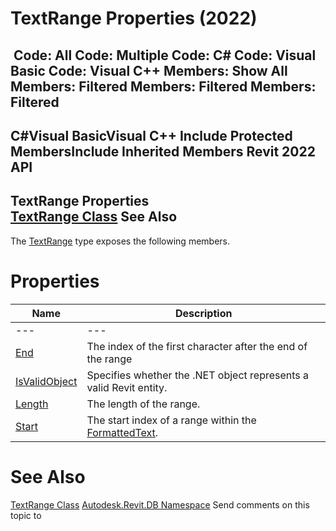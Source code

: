 # TextRange Properties (2022)

﻿
 Code: All Code: Multiple Code: C# Code: Visual Basic Code: Visual C++  Members: Show All Members: Filtered Members: Filtered Members: Filtered   
---  
C#Visual BasicVisual C++
Include Protected MembersInclude Inherited Members
Revit 2022 API  
---  
TextRange Properties  
[TextRange Class](8a00baaf-8cb8-d9f0-e0a0-eaa5aa16e55e.md "TextRange Class") See Also  
---  
The [TextRange](8a00baaf-8cb8-d9f0-e0a0-eaa5aa16e55e.md "TextRange Class") type exposes the following members.
# Properties
| Name | Description |
| --- | --- |
| --- | --- | --- |
| [End](ed1acbf0-2425-31bd-99e2-1f596cc57fd2.md "End Property") | The index of the first character after the end of the range |
| [IsValidObject](aea7c716-bcd2-ae9f-7587-adcf2fc756c4.md "IsValidObject Property") | Specifies whether the .NET object represents a valid Revit entity. |
| [Length](cbb7ad17-5ea1-eefb-1bd3-65f19337a7eb.md "Length Property") | The length of the range. |
| [Start](2785da77-9e08-02e3-fb2e-ad02c9d7d96f.md "Start Property") | The start index of a range within the [FormattedText](79a92343-2342-8325-1b51-f12c4fb05481.md "FormattedText Class"). |

# See Also
[TextRange Class](8a00baaf-8cb8-d9f0-e0a0-eaa5aa16e55e.md "TextRange Class")
[Autodesk.Revit.DB Namespace](87546ba7-461b-c646-cbb1-2cb8f5bff8b2.md "Autodesk.Revit.DB Namespace")
Send comments on this topic to 